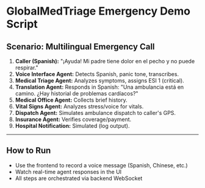 # GlobalMedTriage Emergency Demo Script

## Scenario: Multilingual Emergency Call

1. **Caller (Spanish):** "¡Ayuda! Mi padre tiene dolor en el pecho y no puede respirar."
2. **Voice Interface Agent:** Detects Spanish, panic tone, transcribes.
3. **Medical Triage Agent:** Analyzes symptoms, assigns ESI 1 (critical).
4. **Translation Agent:** Responds in Spanish: "Una ambulancia está en camino. ¿Hay historial de problemas cardíacos?"
5. **Medical Office Agent:** Collects brief history.
6. **Vital Signs Agent:** Analyzes stress/voice for vitals.
7. **Dispatch Agent:** Simulates ambulance dispatch to caller's GPS.
8. **Insurance Agent:** Verifies coverage/payment.
9. **Hospital Notification:** Simulated (log output).

---

## How to Run
- Use the frontend to record a voice message (Spanish, Chinese, etc.)
- Watch real-time agent responses in the UI
- All steps are orchestrated via backend WebSocket
